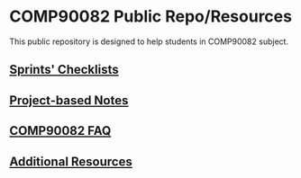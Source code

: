 # COMP90082 Public Repo/Resources

This public repository is designed to help students in COMP90082 subject.


## [Sprints' Checklists](https://github.com/COMP90082SM12022/comp90082-2022-sm1-resources/tree/main/checklists)

## [Project-based Notes](https://cis-projects.github.io/project_based_course_notes/chapter_0/introduction.html)

## [COMP90082 FAQ](https://wiggly-turnip-06b.notion.site/a8713810d04744a38979f6c25b850393?v=18b952eb75764c828cefd37187a78664)

## [Additional Resources](https://github.com/COMP90082SM12022/comp90082-2022-sm1-resources/tree/main/additional_resources)